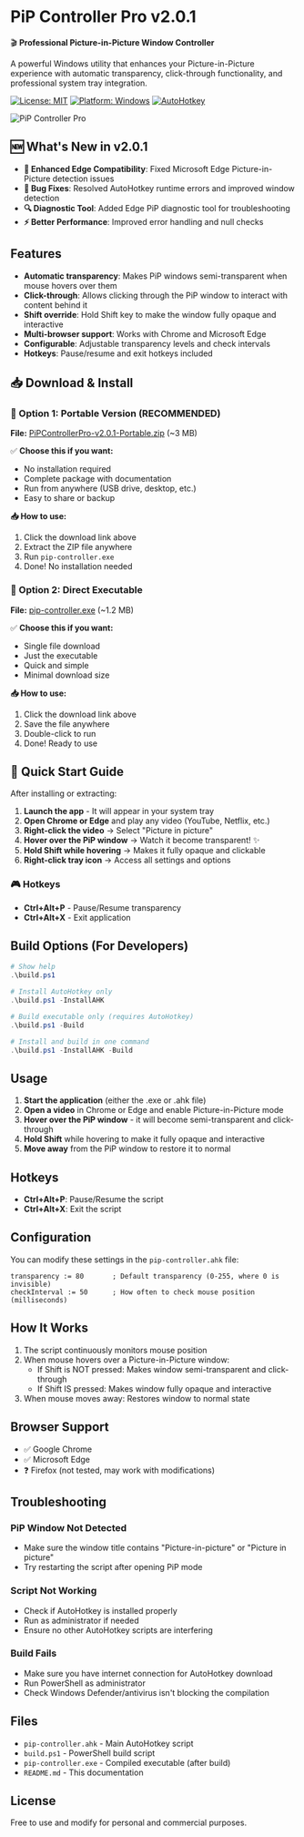 # PiP Controller Pro v2.0.1

🎬 **Professional Picture-in-Picture Window Controller**

A powerful Windows utility that enhances your Picture-in-Picture experience with automatic transparency, click-through functionality, and professional system tray integration.

[![License: MIT](https://img.shields.io/badge/License-MIT-yellow.svg)](https://opensource.org/licenses/MIT)
[![Platform: Windows](https://img.shields.io/badge/Platform-Windows-blue.svg)](https://www.microsoft.com/windows/)
[![AutoHotkey](https://img.shields.io/badge/AutoHotkey-v1.1+-green.svg)](https://www.autohotkey.com/)

![PiP Controller Pro](https://via.placeholder.com/800x400/2196F3/FFFFFF?text=PiP+Controller+Pro+v2.0.1)

## 🆕 What's New in v2.0.1

- **🔧 Enhanced Edge Compatibility**: Fixed Microsoft Edge Picture-in-Picture detection issues
- **🐛 Bug Fixes**: Resolved AutoHotkey runtime errors and improved window detection
- **🔍 Diagnostic Tool**: Added Edge PiP diagnostic tool for troubleshooting
- **⚡ Better Performance**: Improved error handling and null checks

## Features

- **Automatic transparency**: Makes PiP windows semi-transparent when mouse hovers over them
- **Click-through**: Allows clicking through the PiP window to interact with content behind it
- **Shift override**: Hold Shift key to make the window fully opaque and interactive
- **Multi-browser support**: Works with Chrome and Microsoft Edge
- **Configurable**: Adjustable transparency levels and check intervals
- **Hotkeys**: Pause/resume and exit hotkeys included

## 📥 Download & Install

### 🔧 Option 1: Portable Version (RECOMMENDED)
**File:** [PiPControllerPro-v2.0.1-Portable.zip](https://github.com/joganubaid/pip-controller-pro/releases/download/v2.0.1/PiPControllerPro-v2.0.1-Portable.zip) (~3 MB)

✅ **Choose this if you want:**
- No installation required
- Complete package with documentation
- Run from anywhere (USB drive, desktop, etc.)
- Easy to share or backup

**📥 How to use:**
1. Click the download link above
2. Extract the ZIP file anywhere
3. Run `pip-controller.exe`
4. Done! No installation needed

### 📁 Option 2: Direct Executable
**File:** [pip-controller.exe](https://github.com/joganubaid/pip-controller-pro/raw/main/pip-controller.exe) (~1.2 MB)

✅ **Choose this if you want:**
- Single file download
- Just the executable
- Quick and simple
- Minimal download size

**📥 How to use:**
1. Click the download link above
2. Save the file anywhere
3. Double-click to run
4. Done! Ready to use

## 🚀 Quick Start Guide

After installing or extracting:

1. **Launch the app** - It will appear in your system tray
2. **Open Chrome or Edge** and play any video (YouTube, Netflix, etc.)
3. **Right-click the video** → Select "Picture in picture"
4. **Hover over the PiP window** → Watch it become transparent! ✨
5. **Hold Shift while hovering** → Makes it fully opaque and clickable
6. **Right-click tray icon** → Access all settings and options

### 🎮 Hotkeys
- **Ctrl+Alt+P** - Pause/Resume transparency
- **Ctrl+Alt+X** - Exit application

## Build Options (For Developers)

```powershell
# Show help
.\build.ps1

# Install AutoHotkey only
.\build.ps1 -InstallAHK

# Build executable only (requires AutoHotkey)
.\build.ps1 -Build

# Install and build in one command
.\build.ps1 -InstallAHK -Build
```

## Usage

1. **Start the application** (either the .exe or .ahk file)
2. **Open a video** in Chrome or Edge and enable Picture-in-Picture mode
3. **Hover over the PiP window** - it will become semi-transparent and click-through
4. **Hold Shift** while hovering to make it fully opaque and interactive
5. **Move away** from the PiP window to restore it to normal

## Hotkeys

- **Ctrl+Alt+P**: Pause/Resume the script
- **Ctrl+Alt+X**: Exit the script

## Configuration

You can modify these settings in the `pip-controller.ahk` file:

```autohotkey
transparency := 80       ; Default transparency (0-255, where 0 is invisible)
checkInterval := 50      ; How often to check mouse position (milliseconds)
```

## How It Works

1. The script continuously monitors mouse position
2. When mouse hovers over a Picture-in-Picture window:
   - If Shift is NOT pressed: Makes window semi-transparent and click-through
   - If Shift IS pressed: Makes window fully opaque and interactive
3. When mouse moves away: Restores window to normal state

## Browser Support

- ✅ Google Chrome
- ✅ Microsoft Edge
- ❓ Firefox (not tested, may work with modifications)

## Troubleshooting

### PiP Window Not Detected
- Make sure the window title contains "Picture-in-picture" or "Picture in picture"
- Try restarting the script after opening PiP mode

### Script Not Working
- Check if AutoHotkey is installed properly
- Run as administrator if needed
- Ensure no other AutoHotkey scripts are interfering

### Build Fails
- Make sure you have internet connection for AutoHotkey download
- Run PowerShell as administrator
- Check Windows Defender/antivirus isn't blocking the compilation

## Files

- `pip-controller.ahk` - Main AutoHotkey script
- `build.ps1` - PowerShell build script
- `pip-controller.exe` - Compiled executable (after build)
- `README.md` - This documentation

## License

Free to use and modify for personal and commercial purposes.
